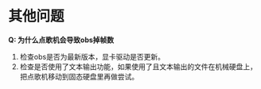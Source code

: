 # 其他问题

**Q: 为什么点歌机会导致obs掉帧数**

1. 检查obs是否为最新版本，显卡驱动是否更新。
2. 检查是否使用了文本输出功能，如果使用了且文本输出的文件在机械硬盘上，把点歌机移动到固态硬盘里再做尝试。